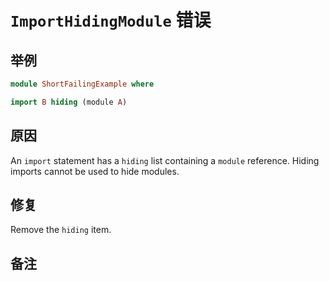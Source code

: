 # `ImportHidingModule` 错误

## 举例

```purescript
module ShortFailingExample where

import B hiding (module A)
```

## 原因

An `import` statement has a `hiding` list containing a `module` reference. Hiding imports cannot be used to hide modules.

## 修复

Remove the `hiding` item.

## 备注
